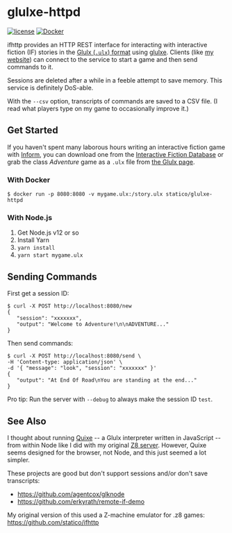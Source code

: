# glulxe-httpd

[![license](https://img.shields.io/github/license/statico/glulxe-httpd.svg?style=flat-square)](https://github.com/statico/glulxe-httpd/blob/master/LICENSE)
[![Docker](https://img.shields.io/docker/automated/statico/glulxe-httpd.svg?style=flat-square)](https://hub.docker.com/r/statico/glulxe-httpd/)

ifhttp provides an HTTP REST interface for interacting with interactive fiction (IF) stories in the [Glulx (`.ulx`) format](http://ifwiki.org/index.php/Glulx) using [glulxe](https://github.com/erkyrath/glulxe). Clients (like [my website](https://github.com/statico/langterm)) can connect to the service to start a game and then send commands to it.

Sessions are deleted after a while in a feeble attempt to save memory. This service is definitely DoS-able.

With the `--csv` option, transcripts of commands are saved to a CSV file. (I read what players type on my game to occasionally improve it.)

## Get Started

If you haven't spent many laborous hours writing an interactive fiction game with [Inform](http://inform7.com/), you can download one from the [Interactive Fiction Database](https://ifdb.tads.org/search?searchfor=format:Glulx%2fBlorb) or grab the class _Adventure_ game as a `.ulx` file from [the Glulx page](https://www.eblong.com/zarf/glulx/index.html).

### With Docker

    $ docker run -p 8080:8080 -v mygame.ulx:/story.ulx statico/glulxe-httpd

### With Node.js

1. Get Node.js v12 or so
1. Install Yarn
1. `yarn install`
1. `yarn start mygame.ulx`

## Sending Commands

First get a session ID:

    $ curl -X POST http://localhost:8080/new
    {
       "session": "xxxxxxx",
       "output": "Welcome to Adventure!\n\nADVENTURE..."
    }

Then send commands:

    $ curl -X POST http://localhost:8080/send \
    -H 'Content-type: application/json' \
    -d '{ "message": "look", "session": "xxxxxxx" }'
    {
       "output": "At End Of Road\nYou are standing at the end..."
    }

Pro tip: Run the server with `--debug` to always make the session ID `test`.

## See Also

I thought about running [Quixe](https://github.com/erkyrath/quixe) -- a Glulx interpreter written in JavaScript -- from within Node like I did with my original [Z8 server](https://github.com/statico/ifhttp). However, Quixe seems designed for the browser, not Node, and this just seemed a lot simpler.

These projects are good but don't support sessions and/or don't save transcripts:

- https://github.com/agentcox/glknode
- https://github.com/erkyrath/remote-if-demo

My original version of this used a Z-machine emulator for .z8 games: https://github.com/statico/ifhttp
